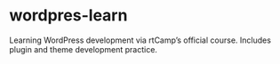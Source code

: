 # wordpres-learn
Learning WordPress development via rtCamp’s official course. Includes plugin and theme development practice.
